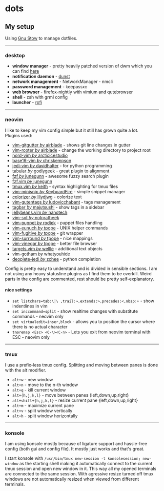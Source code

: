 # dots


## My setup

Using [Gnu Stow](https://www.gnu.org/software/stow/) to manage dotfiles.

---

### desktop

+ **window manager** - pretty heavily patched version of dwm which you can find [here](https://github.com/jiji606/dwm)  
+ **notification daemon** - [dunst](https://dunst-project.org)  
+ **network management** - NetworkManager - nmcli  
+ **password management** - keepassxc  
+ **web browser** - firefox-nightly with vimium and qutebrowser  
+ **shell** - zsh with grml config  
+ **launcher** - [rofi](https://github.com/DaveDavenport/rofi)  

---

### neovim

I like to keep my vim config simple but it still has grown quite a lot.  
Plugins used:

+ [vim-gitgutter *by* airblade](https://github.com/airblade/vim-gitgutter) - shows git line changes in gutter  
+ [vim-rooter *by* airblade](https://github.com/airblade/vim-rooter) - change the working directory to project root  
+ [nord-vim *by* arcticicestudio](https://github.com/arcticicestudio/nord-vim)  
+ [base16-vim *by* chriskempson](https://github.com/chriskempson/base16-vim)  
+ [jedi-vim *by* davidhalter](https://github.com/davidhalter/jedi-vim) - for python programming  
+ [tabular *by* godlygeek](https://github.com/godlygeek/tabular) - great plugin to alignment  
+ [fzf *by* junegunn](https://github.com/junegunn/fzf) - awesome fuzzy search plugin  
+ [fzf.vim *by* junegunn](https://github.com/junegunn/fzf.vim)  
+ [tmux.vim *by* keith](https://github.com/keith/tmux.vim) - syntax highlighting for tmux files  
+ [vim-minisnip *by* KeyboardFire](https://github.com/KeyboardFire/vim-minisnip) - simple snippet manager  
+ [colorizer *by* lilydjwg](https://github.com/lilydjwg/colorizer) - colorize text  
+ [vim-gutentags *by* ludovicchabant](https://github.com/ludovicchabant/vim-gutentags) - tags management  
+ [tagbar *by* majutsushi](https://github.com/majutsushi/tagbar) - show tags in a sidebar  
+ [jellybeans.vim *by* nanotech](https://github.com/nanotech/jellybeans.vim)  
+ [vim-sol *by* notpratheek](https://github.com/notpratheek/vim-sol)  
+ [vim-puppet *by* rodjek](https://github.com/rodjek/vim-puppet) - puppet files handling  
+ [vim-eunuch *by* tpope](https://github.com/tpope/vim-eunuch) - UNIX helper commands  
+ [vim-fugitive *by* tpope](https://github.com/tpope/vim-fugitive) - git wrapper  
+ [vim-surround *by* tpope](https://github.com/tpope/vim-surround) - nice mappings  
+ [vim-vinegar *by* tpope](https://github.com/tpope/vim-vinegar) - better file browser  
+ [targets.vim *by* wellle](https://github.com/wellle/targets.vim) - additional text objects  
+ [vim-gotham *by* whatyouhide](https://github.com/whatyouhide/vim-gotham)  
+ [deoplete-jedi *by* zchee](https://github.com/zchee/deoplete-jedi) - python completion  

Config is pretty easy to understand and is divided in sensible sections.
I am not using any heavy statusline plugins as I find them to be overkill.
Weird parts in the config are commented, rest should be pretty self-explanatory.

#### nice settings

+ `set listchars=tab:\│\ ,trail:¬,extends:>,precedes:<,nbsp:+` - show indentlines in vim  
+ `set inccommand=split` - show realtime changes with substitute commands - neovim only  
+ `set virtualedit=inser,block` - allows you to position the cursor where there is no actual character  
+ `tnoremap <Esc> <C-\><C-n>` - Lets you exit from neovim terminal with ESC - neovim only  

---

### tmux

I use a prefix-less tmux config.
Splitting and moving between panes is done with the alt modifier.

+ `alt+w` - new window  
+ `alt+n` - move to the n-th window  
+ `alt+q` - kill current window  
+ `alt+{h,j,k,l}` - move between panes {left,down,up,right}  
+ `alt+shift+{h,j,k,l}` - resize current pane {left,down,up,right}  
+ `alt+m` - maximize current pane  
+ `alt+v` - split window vertically  
+ `alt+h` - split window horizontally  

---

### konsole

I am using konsole mostly because of ligature support and hassle-free config (both gui and config file).
It mostly just works and that's great.

I start konsole with `/usr/bin/tmux new-session -t konsolesession; new-window` as the starting shell making it automatically connect to the current tmux session and open new window in it.
This way all my opened terminals are connected to the same session.
With agressive resize turned off tmux windows are not automatically resized when viewed from different terminals.
